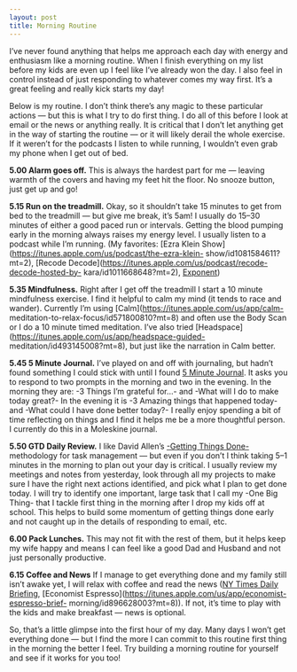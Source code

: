 ```yaml
---
layout: post
title: Morning Routine
---
```


I’ve never found anything that helps me approach each day with energy and
enthusiasm like a morning routine. When I finish everything on my list before
my kids are even up I feel like I’ve already won the day. I also feel in
control instead of just responding to whatever comes my way first. It’s a
great feeling and really kick starts my day!

Below is my routine. I don’t think there’s any magic to these particular
actions — but this is what I try to do first thing. I do all of this before I
look at email or the news or anything really. It is critical that I don’t let
anything get in the way of starting the routine — or it will likely derail the
whole exercise. If it weren’t for the podcasts I listen to while running, I
wouldn’t even grab my phone when I get out of bed.

**5.00 Alarm goes off.** This is always the hardest part for me — leaving
warmth of the covers and having my feet hit the floor. No snooze button, just
get up and go!

**5.15 Run on the treadmill.** Okay, so it shouldn’t take 15 minutes to get
from bed to the treadmill — but give me break, it’s 5am! I usually do 15–30
minutes of either a good paced run or intervals. Getting the blood pumping
early in the morning always raises my energy level. I usually listen to a
podcast while I’m running. (My favorites: [Ezra Klein
Show](https://itunes.apple.com/us/podcast/the-ezra-klein-
show/id1081584611?mt=2), [Recode
Decode](https://itunes.apple.com/us/podcast/recode-decode-hosted-by-
kara/id1011668648?mt=2),
[Exponent](https://itunes.apple.com/us/podcast/exponent/id826420969?mt=2))

**5.35 Mindfulness.** Right after I get off the treadmill I start a 10 minute
mindfulness exercise. I find it helpful to calm my mind (it tends to race and
wander). Currently I’m using [Calm](https://itunes.apple.com/us/app/calm-
meditation-to-relax-focus/id571800810?mt=8) and often use the Body Scan or I
do a 10 minute timed meditation. I’ve also tried
[Headspace](https://itunes.apple.com/us/app/headspace-guided-
meditation/id493145008?mt=8), but just like the narration in Calm better.

**5.45 5 Minute Journal.** I’ve played on and off with journaling, but hadn’t
found something I could stick with until I found [5 Minute
Journal](https://www.intelligentchange.com/products/the-five-minute-journal).
It asks you to respond to two prompts in the morning and two in the evening.
In the morning they are: -3 Things I’m grateful for…- and -What will I do to
make today great?- In the evening it is -3 Amazing things that happened today-
and -What could I have done better today?- I really enjoy spending a bit of
time reflecting on things and I find it helps me be a more thoughtful person.
I currently do this in a Moleskine journal.

**5.50 GTD Daily Review.** I like David Allen’s [-Getting Things
Done-](http://gettingthingsdone.com/) methodology for task management — but
even if you don’t I think taking 5–1 minutes in the morning to plan out your
day is critical. I usually review my meetings and notes from yesterday, look
through all my projects to make sure I have the right next actions identified,
and pick what I plan to get done today. I will try to identify one important,
large task that I call my -One Big Thing- that I tackle first thing in the
morning after I drop my kids off at school. This helps to build some momentum
of getting things done early and not caught up in the details of responding to
email, etc.

**6.00 Pack Lunches.** This may not fit with the rest of them, but it helps
keep my wife happy and means I can feel like a good Dad and Husband and not
just personally productive.

**6.15 Coffee and News** If I manage to get everything done and my family
still isn’t awake yet, I will relax with coffee and read the news ([NY Times
Daily Briefing](http://www.nytimes.com/newsletters/morning-briefing),
[Economist Espresso](https://itunes.apple.com/us/app/economist-espresso-brief-
morning/id896628003?mt=8)). If not, it’s time to play with the kids and make
breakfast — news is optional.

So, that’s a little glimpse into the first hour of my day. Many days I won’t
get everything done — but I find the more I can commit to this routine first
thing in the morning the better I feel. Try building a morning routine for
yourself and see if it works for you too!

